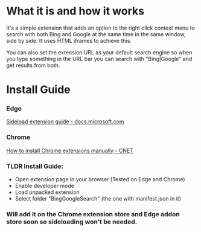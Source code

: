 # What it is and how it works

It's a simple extension that adds an option to the right click context menu to search with both Bing and Google at the same time in the same window, side by side. It uses HTML iframes to achieve this.

You can also set the extension URL as your default search engine so when you type something in the URL bar you can search with "Bing|Google" and get results from both.

# Install Guide

### Edge

[Sideload extension guide - docs.microsoft.com](https://docs.microsoft.com/en-us/microsoft-edge/extensions-chromium/getting-started/extension-sideloading#:~:text=Open%20the%20edge%3A%2F%2Fextensions%20page%20by%20choosing%20the%20three,extension%20for%20the%20first%20time%2C%20choose%20Load%20Unpacked.)

### Chrome

[How to install Chrome extensions manually - CNET](https://www.cnet.com/tech/services-and-software/how-to-install-chrome-extensions-manually/)

### TLDR Install Guide:
* Open extension page in your browser (Tested on Edge and Chrome)
* Enable developer mode
* Load unpacked extension
* Select folder "BingGoogleSearch" (the one with manifest.json in it)


### Will add it on the Chrome extension store and Edge addon store soon so sideloading won't be needed.